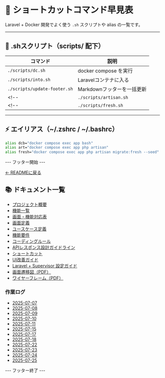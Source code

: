 # 🚀 ショートカットコマンド早見表

Laravel + Docker 開発でよく使う `.sh` スクリプトや alias の一覧です。

---

## 🔧 .shスクリプト（scripts/ 配下）

| コマンド                      | 説明                             |
|------------------------------|----------------------------------|
| `./scripts/dc.sh`            | docker compose を実行           |
| `./scripts/into.sh`          | Laravelコンテナに入る            |
| `./scripts/update-footer.sh` | Markdownフッターを一括更新       |
<!-- | `./scripts/artisan.sh`       | artisanコマンドをラップする      | -->
<!-- | `./scripts/fresh.sh`         | migrate:fresh + seed を実行     | -->

---

## ⚡ エイリアス（~/.zshrc / ~/.bashrc）

```bash
alias dcb="docker compose exec app bash"
alias art="docker compose exec app php artisan"
alias fresh="docker compose exec app php artisan migrate:fresh --seed"
```
--- フッター開始 ---

[← READMEに戻る](../README.md)

## 📚 ドキュメント一覧

- [プロジェクト概要](project-overview.md)
- [機能一覧](features.md)
- [画面・機能対応表](function_screen_map.md)
- [画面定義](screens.md)
- [ユースケース定義](usecase_reserve.md)
- [機能要件](functional_requirements.md)
- [コーディングルール](coding-rules.md)
- [APIレスポンス設計ガイドライン](api_response.md)
- [ショートカット](shortcuts.md)
- [UI改善ガイド](ui_improvement_guide.md)
- [Laravel + Supervisor 設定ガイド](supervisor.md)
- [画面遷移図（PDF）](画面遷移図.pdf)
- [ワイヤーフレーム（PDF）](ワイヤーフレーム.pdf)

### 作業ログ
- [2025-07-07](logs/2025-07-07.md)
- [2025-07-08](logs/2025-07-08.md)
- [2025-07-09](logs/2025-07-09.md)
- [2025-07-10](logs/2025-07-10.md)
- [2025-07-11](logs/2025-07-11.md)
- [2025-07-15](logs/2025-07-15.md)
- [2025-07-17](logs/2025-07-17.md)
- [2025-07-18](logs/2025-07-18.md)
- [2025-07-22](logs/2025-07-22.md)
- [2025-07-23](logs/2025-07-23.md)
- [2025-07-24](logs/2025-07-24.md)
- [2025-07-25](logs/2025-07-25.md)

--- フッター終了 ---
